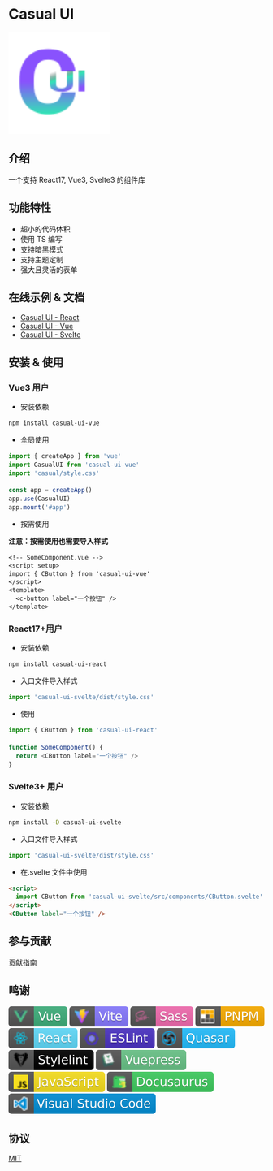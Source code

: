 # Casual UI

<img src="./packages/vue/docs/.vuepress/public/logo.svg" style="width: 200px;" />

## 介绍

一个支持 React17, Vue3, Svelte3 的组件库

## 功能特性

- 超小的代码体积
- 使用 TS 编写
- 支持暗黑模式
- 支持主题定制
- 强大且灵活的表单

## 在线示例 & 文档

- [Casual UI - React](https://casual-ui-react.donsen.site/)
- [Casual UI - Vue](https://casual-ui-vue.donsen.site/)
- [Casual UI - Svelte](https://casual-ui-svelte.donsen.site/)

## 安装 & 使用

### Vue3 用户

- 安装依赖

```sh
npm install casual-ui-vue
```

- 全局使用

```js
import { createApp } from 'vue'
import CasualUI from 'casual-ui-vue'
import 'casual/style.css'

const app = createApp()
app.use(CasualUI)
app.mount('#app')
```

- 按需使用

**注意：按需使用也需要导入样式**

```vue
<!-- SomeComponent.vue -->
<script setup>
import { CButton } from 'casual-ui-vue'
</script>
<template>
  <c-button label="一个按钮" />
</template>
```

### React17+用户

- 安装依赖

```sh
npm install casual-ui-react
```

- 入口文件导入样式

```js
import 'casual-ui-svelte/dist/style.css'
```

- 使用

```js
import { CButton } from 'casual-ui-react'

function SomeComponent() {
  return <CButton label="一个按钮" />
}
```

### Svelte3+ 用户

- 安装依赖

```sh
npm install -D casual-ui-svelte
```

- 入口文件导入样式

```js
import 'casual-ui-svelte/dist/style.css'
```

- 在.svelte 文件中使用

```html
<script>
  import CButton from 'casual-ui-svelte/src/components/CButton.svelte'
</script>
<CButton label="一个按钮" />
```

## 参与贡献

[贡献指南](./CONTRIBUTING.md)

## 鸣谢

![Vue](./badges/vue.svg)
![Vite](./badges/vite.svg)
![Sass](./badges/sass.svg)
![PNPM](./badges/pnpm.svg)
![React](./badges/react.svg)
![ESLint](./badges/eslint.svg)
![Quasar](./badges/quasar.svg)
![Stylelint](./badges/stylelint.svg)
![Vuepress](./badges/vuepress.svg)
![Javascript](./badges/javascript.svg)
![Docusaurus](./badges/docusaurus.svg)
![VSCode](./badges/vscode.svg)

## 协议

[MIT](./LICENSE)
